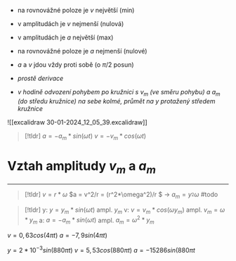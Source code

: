 - na rovnovážné poloze je  $v$ největší (min)
- v amplitudách je  $v$ nejmenší (nulová)

- v amplitudách je  $a$ největší (max)
- na rovnovážné poloze je  $a$ nejmenší (nulové)

-  $a$ a  $v$ jdou vždy proti sobě (o $\pi/2$ posun)
- _prostě derivace_

-  _v hodině odvození pohybem po kružnici s  $v_m$ (ve směru pohybu) a $a_m$ (do středu kružnice) na sebe kolmé, průmět na y protažený středem kružnice_

![[excalidraw 30-01-2024_12_05_39.excalidraw]]


> [!tldr]
> $a = -a_m * sin(\omega t)$
 >$v = -v_m * cos(\omega t)$

# Vztah amplitudy  $v_m$ a  $a_m$
---

> [!tldr]
> $v = r*\omega$
> $a = v^2/r = (r^2*\omega^2)/r $  $\longrightarrow$  $a_m= y_ ^2 \omega$ #todo


> [!tldr]
>y:  $y = y_m*sin(\omega t)$ ampl.  $y_m$
>v:  $v = v_m*cos(\omega y_m)$ ampl.  $v_m = \omega*y_m$
>a:   $a = -a_m*sin(\omega t)$ ampl.  $a_m = \omega^2*y_m$

 $v= 0,63cos(4\pi t)$
  $a = -7,9sin(4\pi t)$

 $y =2*10^{-3}sin(880\pi t)$
  $v = 5,53cos(880\pi t)$
   $a = -15286sin(880\pi t$
